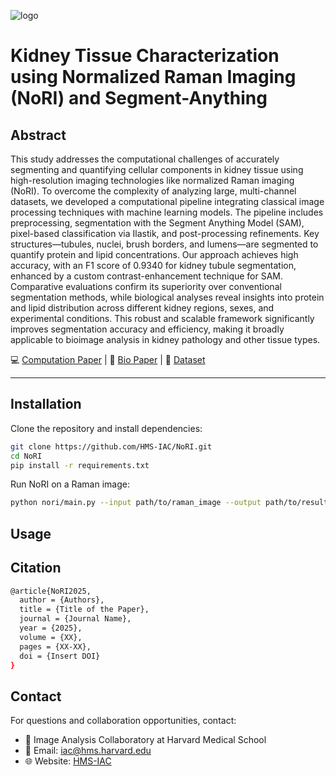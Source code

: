 ![logo](assets/nori.png)

# Kidney Tissue Characterization using Normalized Raman Imaging (NoRI) and Segment-Anything

## Abstract
This study addresses the computational challenges of accurately segmenting and quantifying cellular components in kidney tissue using high-resolution imaging technologies like normalized Raman imaging (NoRI). To overcome the complexity of analyzing large, multi-channel datasets, we developed a computational pipeline integrating classical image processing techniques with machine learning models. The pipeline includes preprocessing, segmentation with the Segment Anything Model (SAM), pixel-based classification via Ilastik, and post-processing refinements. Key structures—tubules, nuclei, brush borders, and lumens—are segmented to quantify protein and lipid concentrations. Our approach achieves high accuracy, with an F1 score of 0.9340 for kidney tubule segmentation, enhanced by a custom contrast-enhancement technique for SAM. Comparative evaluations confirm its superiority over conventional segmentation methods, while biological analyses reveal insights into protein and lipid distribution across different kidney regions, sexes, and experimental conditions. This robust and scalable framework significantly improves segmentation accuracy and efficiency, making it broadly applicable to bioimage analysis in kidney pathology and other tissue types.

:computer: [Computation Paper](#)   |   :microscope: [Bio Paper](#)   |   :file_folder: [Dataset](#)

---
## Installation
Clone the repository and install dependencies:  
```bash
git clone https://github.com/HMS-IAC/NoRI.git
cd NoRI
pip install -r requirements.txt
```
Run NoRI on a Raman image:
```bash
python nori/main.py --input path/to/raman_image --output path/to/results
```

## Usage


## Citation
```bash
@article{NoRI2025,
  author = {Authors},
  title = {Title of the Paper},
  journal = {Journal Name},
  year = {2025},
  volume = {XX},
  pages = {XX-XX},
  doi = {Insert DOI}
}
```

## Contact
For questions and collaboration opportunities, contact:
* :round_pushpin: Image Analysis Collaboratory at Harvard Medical School
* :email: Email: [iac@hms.harvard.edu](mailto:iac@hms.harvard.edu)
* :globe_with_meridians: Website: [HMS-IAC](https://iac.hms.harvard.edu/)
